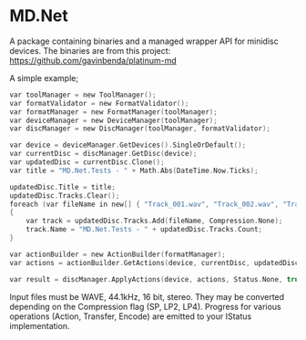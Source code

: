 # MD.Net

A package containing binaries and a managed wrapper API for minidisc devices.
The binaries are from this project: https://github.com/gavinbenda/platinum-md

A simple example;

```c
var toolManager = new ToolManager();
var formatValidator = new FormatValidator();
var formatManager = new FormatManager(toolManager);
var deviceManager = new DeviceManager(toolManager);
var discManager = new DiscManager(toolManager, formatValidator);

var device = deviceManager.GetDevices().SingleOrDefault();
var currentDisc = discManager.GetDisc(device);
var updatedDisc = currentDisc.Clone();
var title = "MD.Net.Tests - " + Math.Abs(DateTime.Now.Ticks);

updatedDisc.Title = title;
updatedDisc.Tracks.Clear();
foreach (var fileName in new[] { "Track_001.wav", "Track_002.wav", "Track_003.wav" })
{
    var track = updatedDisc.Tracks.Add(fileName, Compression.None);
    track.Name = "MD.Net.Tests - " + updatedDisc.Tracks.Count;
}

var actionBuilder = new ActionBuilder(formatManager);
var actions = actionBuilder.GetActions(device, currentDisc, updatedDisc);

var result = discManager.ApplyActions(device, actions, Status.None, true);
```

Input files must be WAVE, 44.1kHz, 16 bit, stereo. They may be converted depending on the Compression flag (SP, LP2, LP4).
Progress for various operations (Action, Transfer, Encode) are emitted to your IStatus implementation. 
